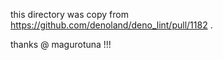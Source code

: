 this directory was copy from https://github.com/denoland/deno_lint/pull/1182 .

thanks @ magurotuna !!!

